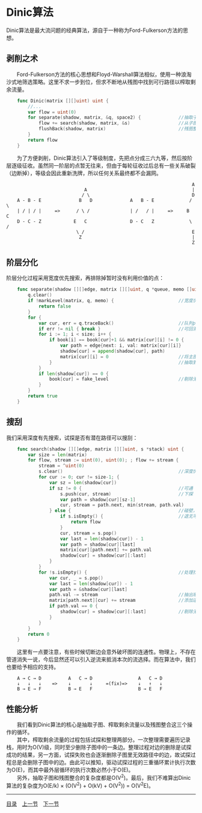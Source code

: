 # Dinic算法
Dinic算法是最大流问题的经典算法，源自于一种称为Ford-Fulkerson方法的思想。

## 剥削之术
　　Ford-Fulkerson方法的核心思想和Floyd-Warshall算法相似，使用一种浪淘沙式地筛选策略。这里不求一步到位，但求不断地从残图中找到可行路径以榨取剩余流量。
```go
	func Dinic(matrix [][]uint) uint {
		//...
		var flow = uint(0)
		for separate(shadow, matrix, &q, space2) {				//抽取子图（层次图）
			flow += search(shadow, matrix, &s)					//从子图中榨取剩余流量
			flushBack(shadow, matrix)							//残图整合（将榨干的子图合并回母图）
		}
		return flow
	}
```
　　为了方便剥削，Dinic算法引入了等级制度，先把点分成三六九等，然后按阶层逐级征收。虽然同一阶层的点暂无往来，但由于每轮征收过后总有一些关系破裂（边断掉），等级会因此重新洗牌，所以任何关系最终都不会漏网。
```
	                                                                 A
	                         A                                       |
	                        / \                                      D
	A - B - E              B   D              A   B - E             / \
	| / | / |     =>      / \ /               | /   / |     =>     B   C
	D - C - Z            E   C                D - C   Z             \ /
	                      \ /                                        E
	                       Z                                         |
	                                                                 Z
```

## 阶层分化
阶层分化过程采用宽度优先搜索，再排除掉暂时没有利用价值的点：
```go
	func separate(shadow [][]edge, matrix [][]uint, q *queue, memo []uint) bool {
		q.clear()
		if !markLevel(matrix, q, memo) {						//宽度优先遍历
			return false
		}
		for {
			var cur, err = q.traceBack()						//队列pop出的点并没有实际删除
			if err != nil { break }								//可回溯遍历所有访问过的点
			for i := 1; i < size; i++ {
				if book[i] == book[cur]+1 && matrix[cur][i] != 0 {
					var path = edge{next: i, val: matrix[cur][i]}
					shadow[cur] = append(shadow[cur], path)
					matrix[cur][i] = 0							//将主图（邻接矩阵）内容
				}												//抽取到残图（邻接表）
			}
			if len(shadow[cur]) == 0 {
				book[cur] = fake_level							//剔除无效的中途点
			}
		}
		return true
	}
```

## 搜刮
我们采用深度有先搜索，试探是否有潜在路径可以搜刮：
```go
	func search(shadow [][]edge, matrix [][]uint, s *stack) uint {
		var size = len(matrix)
		for flow, stream := uint(0), uint(0); ; flow += stream {
			stream = ^uint(0)
			s.clear()											//深度优先遍历
			for cur := 0; cur != size-1; {
				var sz = len(shadow[cur])
				if sz != 0 {									//可通
					s.push(cur, stream)							//下探
					var path = shadow[cur][sz-1]
					cur, stream = path.next, min(stream, path.val)
				} else {										//碰壁，退一步
					if s.isEmpty() {							//退无可退
						return flow
					}
					cur, stream = s.pop()
					var last = len(shadow[cur]) - 1
					var path = shadow[cur][last]
					matrix[cur][path.next] += path.val
					shadow[cur] = shadow[cur][:last]
				}
			}
			for !s.isEmpty() {									//处理找到的增广路径
				var cur, _ = s.pop()
				var last = len(shadow[cur]) - 1
				var path = &shadow[cur][last]
				path.val -= stream								//抽出顺流
				matrix[path.next][cur] += stream				//添加逆流容限，防止贪心断路
				if path.val == 0 {
					shadow[cur] = shadow[cur][:last]			//剔除无效残边
				}
			}
		}
		return 0
	}
```
　　这里有一点要注意，有些时候切断边会意外破坏图的连通性。物理上，不存在管道消失一说，今后显然还可以引入逆流来抵消本次的流选择。而在算法中，我们也要给予相应的支持。
```
	A → C → D          A   C → D                 A   C → D
	↓   ↓   ↓    =>    ↓       ↓     =(fix)=>    ↓   ↑   ↓
	B → E → F          B → E   F                 B → E   F
```


## 性能分析
　　我们看到Dinic算法的核心是抽取子图、榨取剩余流量以及残图整合这三个操作的循环。  
　　其中，榨取剩余流量的过程包括试探和整理两部分。一次整理需要遍历记录栈，用时为O(V)级，同时至少删除子图中的一条边。整理过程对边的删除是试探成功的结果，另一方面，试探失败也会逐渐删除子图里无效路径中的边，故试探过程总是会删除子图中的边。由此可以推知，驱动试探过程的三重循环累计执行次数为O(E)，而其中最外层循环的执行次数必然小于O(E)。  
　　另外，抽取子图和残图整合的复杂度都是O(V<sup>2</sup>)。最后，我们不难算出Dinic算法的复杂度为O(E/k) × (O(V<sup>2</sup>) + O(kV) + O(V<sup>2</sup>)) = O(V<sup>2</sup>E)。

---
[目录](../index.md)　[上一节](07-D.md)　[下一节](07.md)
